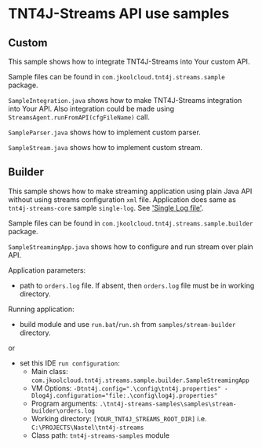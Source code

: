 # TNT4J-Streams API use samples

## Custom 

This sample shows how to integrate TNT4J-Streams into Your custom API.

Sample files can be found in `com.jkoolcloud.tnt4j.streams.sample` package.

`SampleIntegration.java` shows how to make TNT4J-Streams integration into Your API. Also integration could be made using
`StreamsAgent.runFromAPI(cfgFileName)` call.

`SampleParser.java` shows how to implement custom parser.

`SampleStream.java` shows how to implement custom stream.

## Builder

This sample shows how to make streaming application using plain Java API without using streams configuration `xml` file. Application does 
same as `tnt4j-streams-core` sample `single-log`. See ['Single Log file'](../README.md#single-log-file).

Sample files can be found in `com.jkoolcloud.tnt4j.streams.sample.builder` package.

`SampleStreamingApp.java` shows how to configure and run stream over plain API.

Application parameters:
 * path to `orders.log` file. If absent, then `orders.log` file must be in working directory.

Running application:
 * build module and use `run.bat`/`run.sh` from `samples/stream-builder` directory.

or

 * set this IDE `run configuration`:
    * Main class: `com.jkoolcloud.tnt4j.streams.sample.builder.SampleStreamingApp`
    * VM Options: `-Dtnt4j.config=".\config\tnt4j.properties" -Dlog4j.configuration="file:.\config\log4j.properties"`
    * Program arguments: `.\tnt4j-streams-samples\samples\stream-builder\orders.log`
    * Working directory: `[YOUR_TNT4J_STREAMS_ROOT_DIR]` i.e. `C:\PROJECTS\Nastel\tnt4j-streams`
    * Class path: `tnt4j-streams-samples` module